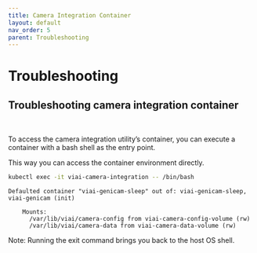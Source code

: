 ```yaml
---
title: Camera Integration Container
layout: default
nav_order: 5
parent: Troubleshooting
---
```

# Troubleshooting

## Troubleshooting camera integration container

<br>

To access the camera integration utility’s container, you can execute a container with a bash shell as the entry point.

This way you can access the container environment directly.

```bash
kubectl exec -it viai-camera-integration -- /bin/bash
```

```text
Defaulted container "viai-genicam-sleep" out of: viai-genicam-sleep, viai-genicam (init)

    Mounts:
      /var/lib/viai/camera-config from viai-camera-config-volume (rw)
      /var/lib/viai/camera-data from viai-camera-data-volume (rw)
```

Note: Running the exit command brings you back to the host OS shell.
